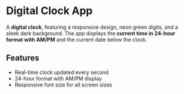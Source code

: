 # Digital Clock App

A **digital clock**, featuring a responsive design, neon green digits, and a sleek dark background. 
The app displays the **current time in 24-hour format with AM/PM** and the current date below the clock.

## Features

- Real-time clock updated every second
- 24-hour format with AM/PM display
- Responsive font size for all screen sizes
